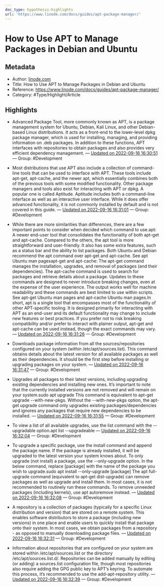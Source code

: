 ```yaml
---
doc_type: hypothesis-highlights
url: 'https://www.linode.com/docs/guides/apt-package-manager/'
---
```

# How to Use APT to Manage Packages in Debian and Ubuntu

## Metadata
- Author: [linode.com]()
- Title: How to Use APT to Manage Packages in Debian and Ubuntu
- Reference: https://www.linode.com/docs/guides/apt-package-manager/
- Category: #Type/Highlight/Article

## Highlights
- Advanced Package Tool, more commonly known as APT, is a package management system for Ubuntu, Debian, Kali Linux, and other Debian-based Linux distributions. It acts as a front-end to the lower-level dpkg package manager, which is used for installing, managing, and providing information on .deb packages. In addition to these functions, APT interfaces with repositories to obtain packages and also provides very efficient dependency management. — [Updated on 2022-09-16 16:30:51](https://hyp.is/dRJMzDX-Ee21VEtt7iPUUw/www.linode.com/docs/guides/apt-package-manager/)  — Group: #Development

- Most distributions that use APT also include a collection of command-line tools that can be used to interface with APT. These tools include apt-get, apt-cache, and the newer apt, which essentially combines both of the previous tools with some modified functionality. Other package managers and tools also exist for interacting with APT or dpkg. A popular one is called Aptitude. Aptitude includes both a command-line interface as well as an interactive user interface. While it does offer advanced functionality, it is not commonly installed by default and is not covered in this guide. — [Updated on 2022-09-16 16:31:01](https://hyp.is/etogxjX-Ee2mxLugP1LX8Q/www.linode.com/docs/guides/apt-package-manager/)  — Group: #Development

- While there are more similarities than differences, there are a few important points to consider when decided which command to use.apt: A newer end-user tool that consolidates the functionality of both apt-get and apt-cache. Compared to the others, the apt tool is more straightforward and user-friendly. It also has some extra features, such as a status bar and the ability to list packages. Both Ubuntu and Debian recommend the apt command over apt-get and apt-cache. See apt Ubuntu man pagesapt-get and apt-cache: The apt-get command manages the installation, upgrades, and removal of packages (and their dependencies). The apt-cache command is used to search for packages and retrieve details about a package. Updates to these commands are designed to never introduce breaking changes, even at the expense of the user experience. The output works well for machine readability and these commands are best limited to use within scripts. See apt-get Ubuntu man pages and apt-cache Ubuntu man pages.In short, apt is a single tool that encompasses most of the functionality of other APT-specific tooling. It is designed primarily for interacting with APT as an end-user and its default functionality may change to include new features or best practices. If you prefer not to risk breaking compatibility and/or prefer to interact with plainer output, apt-get and apt-cache can be used instead, though the exact commands may vary. — [Updated on 2022-09-16 16:31:26](https://hyp.is/iXIZQDX-Ee2o7JdsG7b1vQ/www.linode.com/docs/guides/apt-package-manager/)  — Group: #Development

- Downloads package information from all the sources/repositories configured on your system (within /etc/apt/sources.list). This command obtains details about the latest version for all available packages as well as their dependencies. It should be the first step before installing or upgrading packages on your system. — [Updated on 2022-09-16 16:31:47](https://hyp.is/lh4u1jX-Ee2ao2vjJF_k6w/www.linode.com/docs/guides/apt-package-manager/)  — Group: #Development

- Upgrades all packages to their latest versions, including upgrading existing dependencies and installing new ones. It’s important to note that the currently installed versions are not removed and will remain on your system.sudo apt upgrade This command is equivalent to apt-get upgrade --with-new-pkgs. Without the --with-new-pkgs option, the apt-get upgrade command only upgrades existing packages/dependencies and ignores any packages that require new dependencies to be installed. — [Updated on 2022-09-16 16:31:55](https://hyp.is/mwZcXDX-Ee25bxsANK27Iw/www.linode.com/docs/guides/apt-package-manager/)  — Group: #Development

- To view a list of all available upgrades, use the list command with the --upgradable option.apt list --upgradeable — [Updated on 2022-09-16 16:32:04](https://hyp.is/oEfjjjX-Ee2kN2cbl9g0eA/www.linode.com/docs/guides/apt-package-manager/)  — Group: #Development

- To upgrade a specific package, use the install command and append the package name. If the package is already installed, it will be upgraded to the latest version your system knows about. To only upgrade (not install) a package, use the --only-upgrade option. In the below command, replace [package] with the name of the package you wish to upgrade.sudo apt install --only-upgrade [package] The apt full-upgrade command (equivalent to apt-get dist-upgrade) can remove packages as well as upgrade and install them. In most cases, it is not recommended to routinely run these commands. To remove unneeded packages (including kernels), use apt autoremove instead. — [Updated on 2022-09-16 16:32:08](https://hyp.is/osDstDX-Ee2dsCtBCJe2lQ/www.linode.com/docs/guides/apt-package-manager/)  — Group: #Development

- A repository is a collection of packages (typically for a specific Linux distribution and version) that are stored on a remote system. This enables software distributors to store a package (including new versions) in one place and enable users to quickly install that package onto their system. In most cases, we obtain packages from a repository - as opposed to manually downloading package files. — [Updated on 2022-09-16 16:32:31](https://hyp.is/sCh83DX-Ee2sPBsa9WihkA/www.linode.com/docs/guides/apt-package-manager/)  — Group: #Development

- Information about repositories that are configured on your system are stored within /etc/apt/sources.list or the directory /etc/apt/sources.list.d/. Repositories can be added manually by editing (or adding) a sources.list configuration file, though most repositories also require adding the GPG public key to APT’s keyring. To automate this process, it’s recommended to use the add-apt-repository utility. — [Updated on 2022-09-16 16:32:39](https://hyp.is/tP-MMjX-Ee25cdPPC3YPWA/www.linode.com/docs/guides/apt-package-manager/)  — Group: #Development

